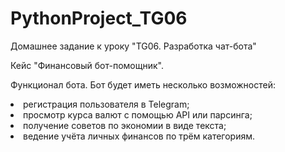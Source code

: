 # PythonProject_TG06
Домашнее задание к уроку "TG06. Разработка чат-бота"

Кейс "Финансовый бот-помощник".

Функционал бота. 
Бот будет иметь несколько возможностей:


<li>  регистрация пользователя в Telegram;
<li>   просмотр курса валют с помощью API или парсинга;
<li> получение советов по экономии в виде текста;
<li>   ведение учёта личных финансов по трём категориям.
